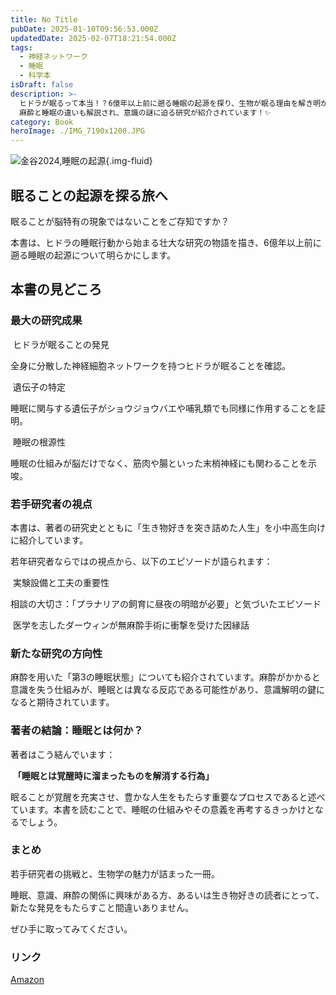 ```yaml
---
title: No Title
pubDate: 2025-01-10T09:56:53.000Z
updatedDate: 2025-02-07T18:21:54.000Z
tags:
  - 神経ネットワーク
  - 睡眠
  - 科学本
isDraft: false
description: >-
  ヒドラが眠るって本当！？6億年以上前に遡る睡眠の起源を探り、生物が眠る理由を解き明かす一冊。
  麻酔と睡眠の違いも解説され、意識の謎に迫る研究が紹介されています！✨
category: Book
heroImage: ./IMG_7190x1200.JPG
---
```


![金谷2024,睡眠の起源](https://object-storage.tyo2.conoha.io/v1/nc_.../blog-astro-assets/IMG_7190x1200.JPG){.img-fluid}

## 眠ることの起源を探る旅へ



眠ることが脳特有の現象ではないことをご存知ですか？

本書は、ヒドラの睡眠行動から始まる壮大な研究の物語を描き、6億年以上前に遡る睡眠の起源について明らかにします。



## 本書の見どころ



### 最大の研究成果

​	ヒドラが眠ることの発見

全身に分散した神経細胞ネットワークを持つヒドラが眠ることを確認。

​	遺伝子の特定

睡眠に関与する遺伝子がショウジョウバエや哺乳類でも同様に作用することを証明。

​	睡眠の根源性

睡眠の仕組みが脳だけでなく、筋肉や腸といった末梢神経にも関わることを示唆。



### 若手研究者の視点



本書は、著者の研究史とともに「生き物好きを突き詰めた人生」を小中高生向けに紹介しています。

若年研究者ならではの視点から、以下のエピソードが語られます：

​	実験設備と工夫の重要性

​	相談の大切さ：「プラナリアの飼育に昼夜の明暗が必要」と気づいたエピソード

​	医学を志したダーウィンが無麻酔手術に衝撃を受けた因縁話



### 新たな研究の方向性



麻酔を用いた「第3の睡眠状態」についても紹介されています。麻酔がかかると意識を失う仕組みが、睡眠とは異なる反応である可能性があり、意識解明の鍵になると期待されています。



### 著者の結論：睡眠とは何か？



著者はこう結んでいます：



​	**「睡眠とは覚醒時に溜まったものを解消する行為」**



眠ることが覚醒を充実させ、豊かな人生をもたらす重要なプロセスであると述べています。本書を読むことで、睡眠の仕組みやその意義を再考するきっかけとなるでしょう。



### まとめ



若手研究者の挑戦と、生物学の魅力が詰まった一冊。

睡眠、意識、麻酔の関係に興味がある方、あるいは生き物好きの読者にとって、新たな発見をもたらすこと間違いありません。



ぜひ手に取ってみてください。



### リンク

[Amazon](https://amzn.to/3WeV0dL)
